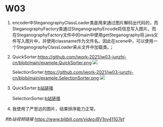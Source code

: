 # W03

1. encoder中SteganographyClassLoader类是用来通过图片解码出代码的，而SteganographyFactory类通过SteganographyEncode将信息写入图片。而在SteganographyFactory文件中的main中使用getSteganography将.java文件写入图片中，并使用classname作为文件名。因此在scene中，可以使用一个SteganographyClassLoader来从文件中加载类。；
2. QuickSorter:https://github.com/jwork-2021/jw03-junzhi-cn/blob/main/example.QuickSorter.png
   ![](https://raw.githubusercontent.com/jwork-2021/jw03-junzhi-cn/main/example.QuickSorter.png)

   SelectionSorter:https://github.com/jwork-2021/jw03-junzhi-cn/blob/main/example.SelectionSorter.png
   ![](https://raw.githubusercontent.com/jwork-2021/jw03-junzhi-cn/main/example.SelectionSorter.png)

3. QuickSorter:[b站链接](https://www.bilibili.com/video/BV1nv411G7ef?p=7&share_source=copy_web)
   
   SelectionSorter:[b站链接](https://www.bilibili.com/video/BV1nv411G7ef?p=8&share_source=copy_web)
   
4. 我使用了严思远的图片，结果排序能力正常。


*附b站视频链接 https://www.bilibili.com/video/BV1nv411G7ef*